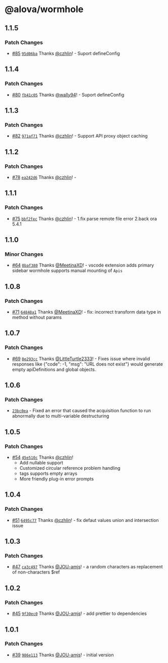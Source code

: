 # @alova/wormhole

## 1.1.5

### Patch Changes

- [#85](https://github.com/alovajs/devtools/pull/85) [`95d06ba`](https://github.com/alovajs/devtools/commit/95d06ba8d94ab63bbd7ec5cd9723894e8eaec925) Thanks [@czhlin](https://github.com/czhlin)! - Suport defineConfig

## 1.1.4

### Patch Changes

- [#80](https://github.com/alovajs/devtools/pull/80) [`fb41c05`](https://github.com/alovajs/devtools/commit/fb41c05cec81481fd74078db68c391cfa02418a9) Thanks [@wally94](https://github.com/wally94)! - Suport defineConfig

## 1.1.3

### Patch Changes

- [#82](https://github.com/alovajs/devtools/pull/82) [`971af71`](https://github.com/alovajs/devtools/commit/971af71ee95e5a5a99035587df86ccb67ad510d6) Thanks [@czhlin](https://github.com/czhlin)! - Support API proxy object caching

## 1.1.2

### Patch Changes

- [#78](https://github.com/alovajs/devtools/pull/78) [`ea242d6`](https://github.com/alovajs/devtools/commit/ea242d610b13958a69c342a5d3206ceff9ec4310) Thanks [@czhlin](https://github.com/czhlin)! -

## 1.1.1

### Patch Changes

- [#75](https://github.com/alovajs/devtools/pull/75) [`bbf2fec`](https://github.com/alovajs/devtools/commit/bbf2fec7202576a619ae224bdba50f0421410c7b) Thanks [@czhlin](https://github.com/czhlin)! - 1.fix parse remote file error
  2.back ora 5.4.1

## 1.1.0

### Minor Changes

- [#64](https://github.com/alovajs/devtools/pull/64) [`0baf380`](https://github.com/alovajs/devtools/commit/0baf380ec36c9bfef9e7b7b9b7568beda3e3909b) Thanks [@MeetinaXD](https://github.com/MeetinaXD)! - vscode extension adds primary sidebar
  wormhole supports manual mounting of `Apis`

## 1.0.8

### Patch Changes

- [#71](https://github.com/alovajs/devtools/pull/71) [`64848a1`](https://github.com/alovajs/devtools/commit/64848a1275dedc79ddda27c36ddefa0e64301a6c) Thanks [@MeetinaXD](https://github.com/MeetinaXD)! - fix: incorrect transform data type in method without params

## 1.0.7

### Patch Changes

- [#69](https://github.com/alovajs/devtools/pull/69) [`0e293cc`](https://github.com/alovajs/devtools/commit/0e293cc4e5f76099b5287ad1f4a62c94f43482c3) Thanks [@LittleTurtle2333](https://github.com/LittleTurtle2333)! - Fixes issue where invalid responses like {"code": -1, "msg": "URL does not exist"} would generate empty apiDefinitions and global objects.

## 1.0.6

### Patch Changes

- [`23bc0ea`](https://github.com/alovajs/devtools/commit/23bc0eac517f2277f1580c486870d9719edaac5a) - Fixed an error that caused the acquisition function to run abnormally due to multi-variable destructuring

## 1.0.5

### Patch Changes

- [#54](https://github.com/alovajs/devtools/pull/54) [`45e510c`](https://github.com/alovajs/devtools/commit/45e510c5eb8bc242c821070ca4bf993eafa88f39) Thanks [@czhlin](https://github.com/czhlin)!
  - Add nullable support
  - Customized circular reference problem handling
  - tags supports empty arrays
  - More friendly plug-in error prompts

## 1.0.4

### Patch Changes

- [#51](https://github.com/alovajs/devtools/pull/51) [`6495c77`](https://github.com/alovajs/devtools/commit/6495c77d9885dbf04008c40ddefaa526be88e130) Thanks [@czhlin](https://github.com/czhlin)! - fix defaut values union and intersection issue

## 1.0.3

### Patch Changes

- [#47](https://github.com/alovajs/devtools/pull/47) [`ca3c497`](https://github.com/alovajs/devtools/commit/ca3c497a808ee6ab927942a04d698d765ee6fec7) Thanks [@JOU-amjs](https://github.com/JOU-amjs)! - a random characters as replacement of non-characters $ref

## 1.0.2

### Patch Changes

- [#45](https://github.com/alovajs/devtools/pull/45) [`9f30ec0`](https://github.com/alovajs/devtools/commit/9f30ec0b9abc6095d5f1ea94433daf5fa8da6200) Thanks [@JOU-amjs](https://github.com/JOU-amjs)! - add prettier to dependencies

## 1.0.1

### Patch Changes

- [#39](https://github.com/alovajs/devtools/pull/39) [`986e113`](https://github.com/alovajs/devtools/commit/986e113dbd1fa9f1096c861973b7f704258d9343) Thanks [@JOU-amjs](https://github.com/JOU-amjs)! - initial version
